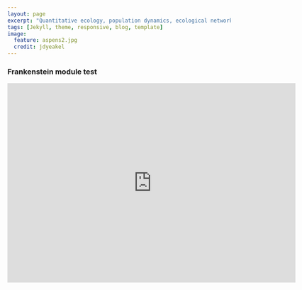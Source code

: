 ```yaml
---
layout: page
excerpt: "Quantitative ecology, population dynamics, ecological networks"
tags: [Jekyll, theme, responsive, blog, template]
image:
  feature: aspens2.jpg
  credit: jdyeakel
---
```


<!-- <span style="font-size:1em;">School of Natural Sciences @ UC-Merced</span> -->

### Frankenstein module test  

<embed src="http://jdyeakel.github.io/frank/FrankensteinCompetition.cdf" width="650" height="450">
